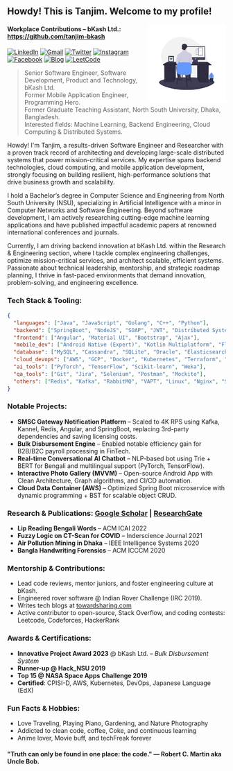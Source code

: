 ## Howdy! This is Tanjim. Welcome to my profile!
<img align="right" alt="GIF" src="https://github.com/RashadTanjim/RashadTanjim/blob/master/animation.gif?raw=true" width="180" height="180" />

#### Workplace Contributions – bKash Ltd.: https://github.com/tanjim-bkash

[![LinkedIn](https://img.shields.io/badge/LinkedIn-Connect-blue?color=222244&labelColor=000000&logo=linkedin&logoColor=f5f7fe)](https://www.linkedin.com/in/rashad-tanjim/)
[![Gmail](https://img.shields.io/badge/%20-Send%20Mail-black?color=222244&labelColor=000000&logo=gmail&logoColor=f5f7fe)](mailto:arnob.tanjim@gmail.com?subject=From%20GitHub&cc=rashad.tanjim@northsouth.edu&body=Howdy!,%20Contacting%20from%20GitHub)
[![Twitter](https://img.shields.io/badge/%20-Twitter-black?color=222244&labelColor=000000&logo=twitter&logoColor=ffffff)](https://twitter.com/rashadtanjim)
[![Instagram](https://img.shields.io/badge/%20-Instagram-black?color=222244&labelColor=000000&logo=instagram&logoColor=ffffff)](https://www.instagram.com/arnobtanjim/)
[![Facebook](https://img.shields.io/badge/%20-Facebook-black?color=222244&labelColor=000000&logo=facebook&logoColor=ffffff)](https://www.facebook.com/arnobtanjim)
[![Blog](https://img.shields.io/badge/%20-Blog-black?color=222244&labelColor=000000&logo=blogger&logoColor=ffffff)](https://www.towardsharing.com)
[![LeetCode](https://img.shields.io/badge/%20-LeetCode-black?color=222244&labelColor=000000&logo=leetcode&logoColor=f5f7fe)](https://leetcode.com/u/rashadtanjim/)
<br>

> Senior Software Engineer, Software Development, Product and Technology, bKash Ltd. <br />
> Former Mobile Application Engineer, Programming Hero. <br />
> Former Graduate Teaching Assistant, North South University, Dhaka, Bangladesh. <br />
> Interested fields: Machine Learning, Backend Engineering, Cloud Computing & Distributed Systems.

Howdy! I'm Tanjim, a results-driven Software Engineer and Researcher with a proven track record of architecting and developing large-scale distributed systems that power mission-critical services. My expertise spans backend technologies, cloud computing, and mobile application development, strongly focusing on building resilient, high-performance solutions that drive business growth and scalability.

I hold a Bachelor’s degree in Computer Science and Engineering from North South University (NSU), specializing in Artificial Intelligence with a minor in Computer Networks and Software Engineering. Beyond software development, I am actively researching cutting-edge machine learning applications and have published impactful academic papers at renowned international conferences and journals.

Currently, I am driving backend innovation at bKash Ltd. within the Research & Engineering section, where I tackle complex engineering challenges, optimize mission-critical services, and architect scalable, efficient systems. Passionate about technical leadership, mentorship, and strategic roadmap planning, I thrive in fast-paced environments that demand innovation, problem-solving, and engineering excellence.



### Tech Stack & Tooling:

```json
{
  "languages": ["Java", "JavaScript", "Golang", "C++", "Python"],
  "backend": ["SpringBoot", "NodeJS", "SOAP", "JWT", "Distributed Systems"],
  "frontend": ["Angular", "Material UI", "Bootstrap", "Ajax"],
  "mobile_dev": ["Android Native (Expert)", "Kotlin Multiplatform", "Flutter"],
  "database": ["MySQL", "Cassandra", "SQLite", "Oracle", "Elasticsearch", "Firebase"],
  "cloud_devops": ["AWS", "GCP", "Docker", "Kubernetes", "Terraform", "Ansible", "Helm", "F5", "Jenkins"],
  "ai_tools": ["PyTorch", "TensorFlow", "Scikit-learn", "Weka"],
  "qa_tools": ["Git", "Jira", "Selenium", "Postman", "Mockito"],
  "others": ["Redis", "Kafka", "RabbitMQ", "VAPT", "Linux", "Nginx", "Shell Scripting"]
}
````



### Notable Projects:

* **SMSC Gateway Notification Platform** – Scaled to 4K RPS using Kafka, Kannel, Redis, Angular, and SpringBoot, replacing 3rd-party dependencies and saving licensing costs.
* **Bulk Disbursement Engine** – Enabled notable efficiency gain for B2B/B2C payroll processing in FinTech.
* **Real-time Conversational AI Chatbot** – NLP-based bot using Trie + BERT for Bengali and multilingual support (PyTorch, TensorFlow).
* **Interactive Photo Gallery (MVVM)** – Open-source Android App with Clean Architecture, Graph algorithms, and CI/CD automation.
* **Cloud Data Container (AWS)** – Optimized Spring Boot microservice with dynamic programming + BST for scalable object CRUD.


### Research & Publications: [Google Scholar](https://scholar.google.com/citations?user=MF_szpwAAAAJ&hl=en) | [ResearchGate](https://www.researchgate.net/profile/Md-Tanjim)

* **Lip Reading Bengali Words** – ACM ICAI 2022
* **Fuzzy Logic on CT-Scan for COVID** – Inderscience Journal 2021
* **Air Pollution Mining in Dhaka** – IEEE Intelligence Systems 2020
* **Bangla Handwriting Forensics** – ACM ICCCM 2020


### Mentorship & Contributions:

* Lead code reviews, mentor juniors, and foster engineering culture at bKash.
* Engineered rover software @ Indian Rover Challenge (IRC 2019).
* Writes tech blogs at [towardsharing.com](https://www.towardsharing.com)
* Active contributor to open-source, Stack Overflow, and coding contests: Leetcode, Codeforces, HackerRank


### Awards & Certifications:

* **Innovative Project Award 2023** @ bKash Ltd. – *Bulk Disbursement System*
* **Runner-up @ Hack\_NSU 2019**
* **Top 15 @ NASA Space Apps Challenge 2019**
* **Certified**: CPISI-D, AWS, Kubernetes, DevOps, Japanese Language (EdX)


### Fun Facts & Hobbies:

* Love Traveling, Playing Piano, Gardening, and Nature Photography
* Addicted to clean code, coffee, Coke, and continuous learning
* Anime lover, Movie buff, and techFreak forever





#### "Truth can only be found in one place: the code." ― Robert C. Martin aka Uncle Bob.
